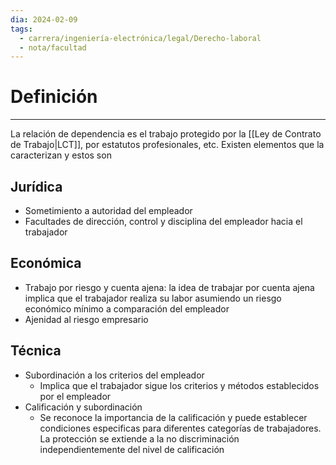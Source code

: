 ```yaml
---
dia: 2024-02-09
tags:
  - carrera/ingeniería-electrónica/legal/Derecho-laboral
  - nota/facultad
---
```

# Definición
---
La relación de dependencia es el trabajo protegido por la [[Ley de Contrato de Trabajo|LCT]], por estatutos profesionales, etc. Existen elementos que la caracterizan y estos son

## Jurídica
* Sometimiento a autoridad del empleador
* Facultades de dirección, control y disciplina del empleador hacia el trabajador

## Económica
* Trabajo por riesgo y cuenta ajena: la idea de trabajar por cuenta ajena implica que el trabajador realiza su labor asumiendo un riesgo económico mínimo a comparación del empleador
* Ajenidad al riesgo empresario

## Técnica
* Subordinación a los criterios del empleador
	* Implica que el trabajador sigue los criterios y métodos establecidos por el empleador
* Calificación y subordinación
	* Se reconoce la importancia de la calificación y puede establecer condiciones especificas para diferentes categorías de trabajadores. La protección se extiende a la no discriminación independientemente del nivel de calificación